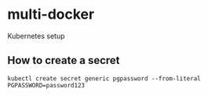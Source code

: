 # multi-docker

Kubernetes setup

## How to create a secret

`kubectl create secret generic pgpassword --from-literal PGPASSWORD=password123`